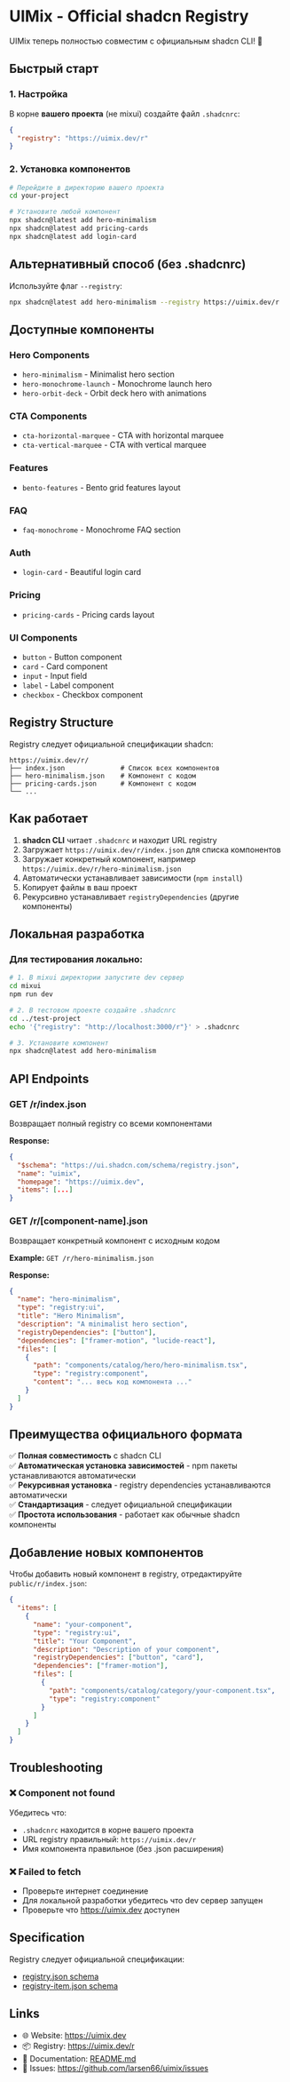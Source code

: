# UIMix - Official shadcn Registry

UIMix теперь полностью совместим с официальным shadcn CLI! 🎉

## Быстрый старт

### 1. Настройка

В корне **вашего проекта** (не mixui) создайте файл `.shadcnrc`:

```json
{
  "registry": "https://uimix.dev/r"
}
```

### 2. Установка компонентов

```bash
# Перейдите в директорию вашего проекта
cd your-project

# Установите любой компонент
npx shadcn@latest add hero-minimalism
npx shadcn@latest add pricing-cards
npx shadcn@latest add login-card
```

## Альтернативный способ (без .shadcnrc)

Используйте флаг `--registry`:

```bash
npx shadcn@latest add hero-minimalism --registry https://uimix.dev/r
```

## Доступные компоненты

### Hero Components
- `hero-minimalism` - Minimalist hero section
- `hero-monochrome-launch` - Monochrome launch hero  
- `hero-orbit-deck` - Orbit deck hero with animations

### CTA Components  
- `cta-horizontal-marquee` - CTA with horizontal marquee
- `cta-vertical-marquee` - CTA with vertical marquee

### Features
- `bento-features` - Bento grid features layout

### FAQ
- `faq-monochrome` - Monochrome FAQ section

### Auth
- `login-card` - Beautiful login card

### Pricing
- `pricing-cards` - Pricing cards layout

### UI Components
- `button` - Button component
- `card` - Card component
- `input` - Input field
- `label` - Label component
- `checkbox` - Checkbox component

## Registry Structure

Registry следует официальной спецификации shadcn:

```
https://uimix.dev/r/
├── index.json              # Список всех компонентов
├── hero-minimalism.json    # Компонент с кодом
├── pricing-cards.json      # Компонент с кодом
└── ...
```

## Как работает

1. **shadcn CLI** читает `.shadcnrc` и находит URL registry
2. Загружает `https://uimix.dev/r/index.json` для списка компонентов
3. Загружает конкретный компонент, например `https://uimix.dev/r/hero-minimalism.json`
4. Автоматически устанавливает зависимости (`npm install`)
5. Копирует файлы в ваш проект
6. Рекурсивно устанавливает `registryDependencies` (другие компоненты)

## Локальная разработка

### Для тестирования локально:

```bash
# 1. В mixui директории запустите dev сервер
cd mixui
npm run dev

# 2. В тестовом проекте создайте .shadcnrc
cd ../test-project
echo '{"registry": "http://localhost:3000/r"}' > .shadcnrc

# 3. Установите компонент
npx shadcn@latest add hero-minimalism
```

## API Endpoints

### GET /r/index.json
Возвращает полный registry со всеми компонентами

**Response:**
```json
{
  "$schema": "https://ui.shadcn.com/schema/registry.json",
  "name": "uimix",
  "homepage": "https://uimix.dev",
  "items": [...]
}
```

### GET /r/[component-name].json
Возвращает конкретный компонент с исходным кодом

**Example:** `GET /r/hero-minimalism.json`

**Response:**
```json
{
  "name": "hero-minimalism",
  "type": "registry:ui",
  "title": "Hero Minimalism",
  "description": "A minimalist hero section",
  "registryDependencies": ["button"],
  "dependencies": ["framer-motion", "lucide-react"],
  "files": [
    {
      "path": "components/catalog/hero/hero-minimalism.tsx",
      "type": "registry:component",
      "content": "... весь код компонента ..."
    }
  ]
}
```

## Преимущества официального формата

✅ **Полная совместимость** с shadcn CLI  
✅ **Автоматическая установка зависимостей** - npm пакеты устанавливаются автоматически  
✅ **Рекурсивная установка** - registry dependencies устанавливаются автоматически  
✅ **Стандартизация** - следует официальной спецификации  
✅ **Простота использования** - работает как обычные shadcn компоненты  

## Добавление новых компонентов

Чтобы добавить новый компонент в registry, отредактируйте `public/r/index.json`:

```json
{
  "items": [
    {
      "name": "your-component",
      "type": "registry:ui",
      "title": "Your Component",
      "description": "Description of your component",
      "registryDependencies": ["button", "card"],
      "dependencies": ["framer-motion"],
      "files": [
        {
          "path": "components/catalog/category/your-component.tsx",
          "type": "registry:component"
        }
      ]
    }
  ]
}
```

## Troubleshooting

### ❌ Component not found

Убедитесь что:
- `.shadcnrc` находится в корне вашего проекта
- URL registry правильный: `https://uimix.dev/r`
- Имя компонента правильное (без .json расширения)

### ❌ Failed to fetch

- Проверьте интернет соединение
- Для локальной разработки убедитесь что dev сервер запущен
- Проверьте что https://uimix.dev доступен

## Specification

Registry следует официальной спецификации:
- [registry.json schema](https://ui.shadcn.com/schema/registry.json)
- [registry-item.json schema](https://ui.shadcn.com/schema/registry-item.json)

## Links

- 🌐 Website: https://uimix.dev
- 📦 Registry: https://uimix.dev/r
- 📖 Documentation: [README.md](./README.md)
- 🐛 Issues: https://github.com/larsen66/uimix/issues

